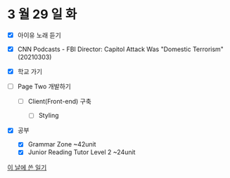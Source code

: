 # 3 월 29 일 화

- [x] 아이유 노래 듣기

- [x] CNN Podcasts - FBI Director: Capitol Attack Was "Domestic Terrorism"(20210303)

- [x] 학교 가기

- [ ] Page Two 개발하기

  - [ ] Client(Front-end) 구축

    - [ ] Styling

- [x] 공부

  - [x] Grammar Zone ~42unit
  - [x] Junior Reading Tutor Level 2 ~24unit

[이 날에 쓴 일기](../../../diary/2022/3/29.md)
